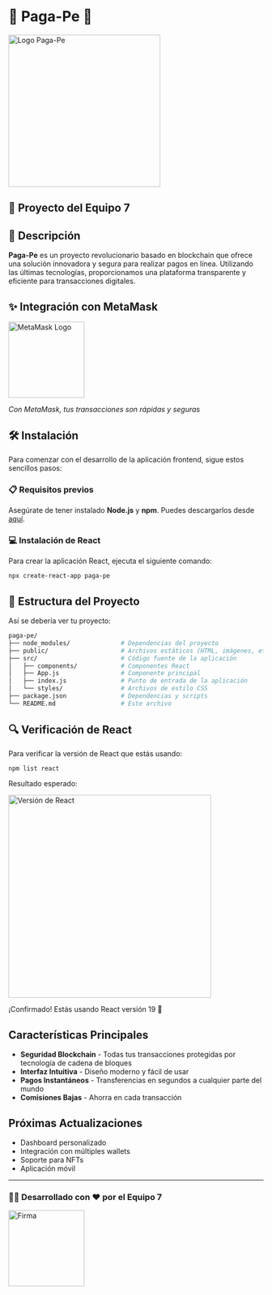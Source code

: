 # 🌟 **Paga-Pe** 🌟

<img src="https://github.com/user-attachments/assets/51f3e830-9558-40ba-bd93-19425f2940f4" alt="Logo Paga-Pe" width="300" />

## 🚀 Proyecto del Equipo 7


## 🔮 Descripción
**Paga-Pe** es un proyecto revolucionario basado en blockchain que ofrece una solución innovadora y segura para realizar pagos en línea. Utilizando las últimas tecnologías, proporcionamos una plataforma transparente y eficiente para transacciones digitales.

## ✨ Integración con MetaMask

<img src="https://upload.wikimedia.org/wikipedia/commons/3/36/MetaMask_Fox.svg" alt="MetaMask Logo" width="150" />

*Con MetaMask, tus transacciones son rápidas y seguras*

## 🛠️ Instalación
Para comenzar con el desarrollo de la aplicación frontend, sigue estos sencillos pasos:

### 📋 Requisitos previos
Asegúrate de tener instalado **Node.js** y **npm**. Puedes descargarlos desde [aquí](https://nodejs.org/).

### 💻 Instalación de React
Para crear la aplicación React, ejecuta el siguiente comando:
```bash
npx create-react-app paga-pe
```

## 📁 Estructura del Proyecto
Así se debería ver tu proyecto:
```bash
paga-pe/
├── node_modules/              # Dependencias del proyecto
├── public/                    # Archivos estáticos (HTML, imágenes, etc.)
├── src/                       # Código fuente de la aplicación
│   ├── components/            # Componentes React
│   ├── App.js                 # Componente principal
│   ├── index.js               # Punto de entrada de la aplicación
│   └── styles/                # Archivos de estilo CSS
├── package.json               # Dependencias y scripts
└── README.md                  # Este archivo
```

## 🔍 Verificación de React
Para verificar la versión de React que estás usando:
```bash
npm list react
```

Resultado esperado:

<img src="https://github.com/user-attachments/assets/9caf5661-d716-428b-a53e-e98b0d6c5fba" alt="Versión de React" width="400" />

¡Confirmado! Estás usando React versión 19 🎉

##  Características Principales

- **Seguridad Blockchain** - Todas tus transacciones protegidas por tecnología de cadena de bloques
- **Interfaz Intuitiva** - Diseño moderno y fácil de usar
- **Pagos Instantáneos** - Transferencias en segundos a cualquier parte del mundo
- **Comisiones Bajas** - Ahorra en cada transacción

## Próximas Actualizaciones

- Dashboard personalizado
- Integración con múltiples wallets
- Soporte para NFTs
- Aplicación móvil

---

### 👨‍💻 Desarrollado con ❤️ por el Equipo 7

<img src="https://img.shields.io/badge/By-Equipo%207-blue?style=for-the-badge" alt="Firma" width="150" />
